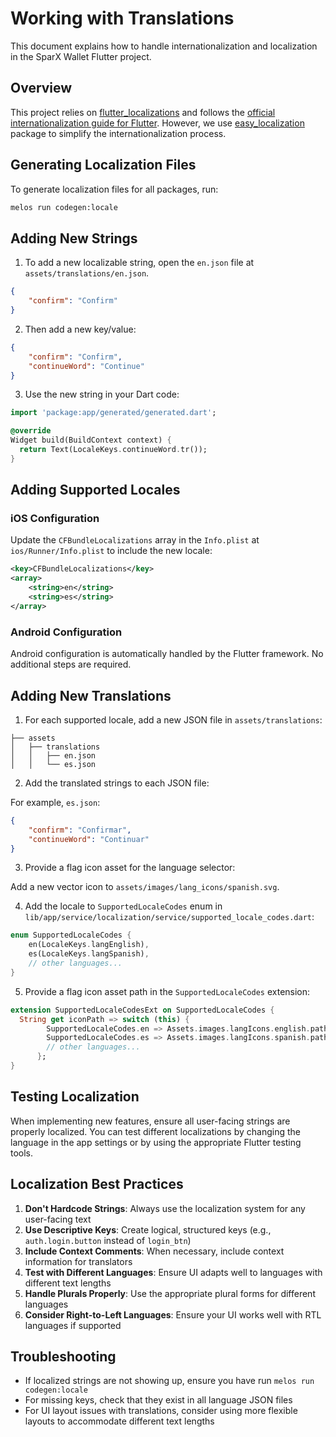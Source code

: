 # Working with Translations

This document explains how to handle internationalization and localization in the SparX Wallet Flutter project.

## Overview

This project relies on [flutter_localizations](https://api.flutter.dev/flutter/flutter_localizations/flutter_localizations-library.html) and follows the [official internationalization guide for Flutter](https://flutter.dev/docs/development/accessibility-and-localization/internationalization). However, we use [easy_localization](https://pub.dev/packages/easy_localization) package to simplify the internationalization process.

## Generating Localization Files

To generate localization files for all packages, run:

```sh
melos run codegen:locale
```

## Adding New Strings

1. To add a new localizable string, open the `en.json` file at `assets/translations/en.json`.

```json
{
    "confirm": "Confirm"
}
```

2. Then add a new key/value:

```json
{
    "confirm": "Confirm",
    "continueWord": "Continue"
}
```

3. Use the new string in your Dart code:

```dart
import 'package:app/generated/generated.dart';

@override
Widget build(BuildContext context) {
  return Text(LocaleKeys.continueWord.tr());
}
```

## Adding Supported Locales

### iOS Configuration

Update the `CFBundleLocalizations` array in the `Info.plist` at `ios/Runner/Info.plist` to include the new locale:

```xml
<key>CFBundleLocalizations</key>
<array>
    <string>en</string>
    <string>es</string>
</array>
```

### Android Configuration

Android configuration is automatically handled by the Flutter framework. No additional steps are required.

## Adding New Translations

1. For each supported locale, add a new JSON file in `assets/translations`:

```
├── assets
│   ├── translations
│   │   ├── en.json
│   │   └── es.json
```

2. Add the translated strings to each JSON file:

For example, `es.json`:

```json
{
    "confirm": "Confirmar",
    "continueWord": "Continuar"
}
```

3. Provide a flag icon asset for the language selector:

Add a new vector icon to `assets/images/lang_icons/spanish.svg`.

4. Add the locale to `SupportedLocaleCodes` enum in `lib/app/service/localization/service/supported_locale_codes.dart`:

```dart
enum SupportedLocaleCodes {
    en(LocaleKeys.langEnglish),
    es(LocaleKeys.langSpanish),
    // other languages...
}
```

5. Provide a flag icon asset path in the `SupportedLocaleCodes` extension:

```dart
extension SupportedLocaleCodesExt on SupportedLocaleCodes {
  String get iconPath => switch (this) {
        SupportedLocaleCodes.en => Assets.images.langIcons.english.path,
        SupportedLocaleCodes.es => Assets.images.langIcons.spanish.path,
        // other languages...
      };
}
```

## Testing Localization

When implementing new features, ensure all user-facing strings are properly localized. You can test different localizations by changing the language in the app settings or by using the appropriate Flutter testing tools.

## Localization Best Practices

1. **Don't Hardcode Strings**: Always use the localization system for any user-facing text
2. **Use Descriptive Keys**: Create logical, structured keys (e.g., `auth.login.button` instead of `login_btn`)
3. **Include Context Comments**: When necessary, include context information for translators
4. **Test with Different Languages**: Ensure UI adapts well to languages with different text lengths
5. **Handle Plurals Properly**: Use the appropriate plural forms for different languages
6. **Consider Right-to-Left Languages**: Ensure your UI works well with RTL languages if supported

## Troubleshooting

- If localized strings are not showing up, ensure you have run `melos run codegen:locale`
- For missing keys, check that they exist in all language JSON files
- For UI layout issues with translations, consider using more flexible layouts to accommodate different text lengths

